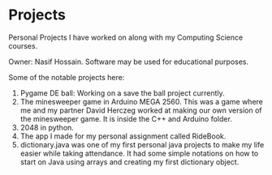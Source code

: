 # Projects
Personal Projects I have worked on along with my Computing Science courses.

Owner: Nasif Hossain.
Software may be used for educational purposes.

Some of the notable projects here:
1) Pygame DE ball: Working on a save the ball project currently.
2) The minesweeper game in Arduino MEGA 2560. This was a game where me and my partner David Herczeg worked at making our own version of the minesweeper game. It is inside the C++ and Arduino folder.
3) 2048 in python.
4) The app I made for my personal assignment called RideBook.
5) dictionary.java was one of my first personal java projects to make my life easier while taking attendance. It had some simple notations on how to start on Java using arrays and creating my first dictionary object.
